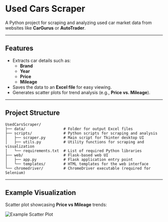 
# **Used Cars Scraper**

A Python project for scraping and analyzing used car market data from websites like **CarGurus** or **AutoTrader**.

---

## **Features**
- Extracts car details such as:
  - **Brand**
  - **Year**
  - **Price**
  - **Mileage**
- Saves the data to an **Excel file** for easy viewing.
- Generates scatter plots for trend analysis (e.g., **Price vs. Mileage**).

---

## **Project Structure**
```
UsedCarsScraper/
├── data/                 # Folder for output Excel files
├── scripts/              # Python scripts for scraping and analysis
│   ├── scraper.py        # Main script for Tkinter desktop UI
│   ├── utils.py          # Utility functions for scraping and visualization
│   └── requirements.txt  # List of required Python libraries
├── web/                  # Flask-based web UI
│   ├── app.py            # Flask application entry point
│   └── templates/        # HTML templates for the web interface
└── chromedriver/         # ChromeDriver executable (required for Selenium)
```

---

## **Example Visualization**
Scatter plot showcasing **Price vs Mileage** trends:

![Example Scatter Plot](https://via.placeholder.com/800x400?text=Scatter+Plot+Example)
